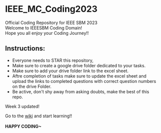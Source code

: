 # IEEE_MC_Coding2023
Official Coding Repository for IEEE SBM 2023 <br>
Welcome to IEEESBM Coding Domain! <br>
Hope you all enjoy your Coding Journey!! <br>

## Instructions:
* Everyone needs to STAR this repository, <br>
* Make sure to create a google drive folder dedicated to your tasks. <br>
* Make sure to add your drive folder link to the excel sheet. <br>
* Aftre completion of tasks make sure to update the excel sheet and upload the links to completed questions with correct question numbers on the drive Folder.<br>
* Be active, don't shy away from asking doubts, make the best of this repo.

Week 3 updated!

Go to the [wiki](https://github.com/Shagun-Mittal/IEEE_MC_Coding2023/wiki) and start learning!! <br> 
<br>
**HAPPY CODING~**
